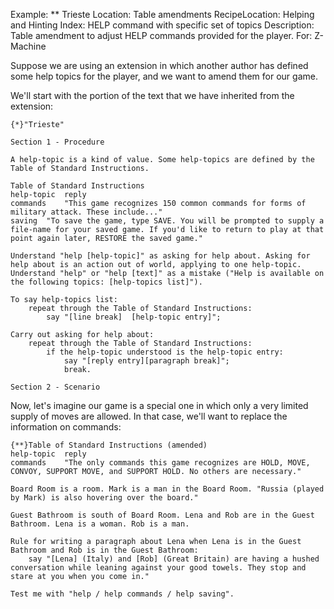 Example: ** Trieste
Location: Table amendments
RecipeLocation: Helping and Hinting
Index: HELP command with specific set of topics
Description: Table amendment to adjust HELP commands provided for the player.
For: Z-Machine

  
Suppose we are using an extension in which another author has defined some help topics for the player, and we want to amend them for our game.

  
We'll start with the portion of the text that we have inherited from the extension:

  

``` inform7
{*}"Trieste"

Section 1 - Procedure

A help-topic is a kind of value. Some help-topics are defined by the Table of Standard Instructions.

Table of Standard Instructions
help-topic	reply
commands	"This game recognizes 150 common commands for forms of military attack. These include..."
saving	"To save the game, type SAVE. You will be prompted to supply a file-name for your saved game. If you'd like to return to play at that point again later, RESTORE the saved game."

Understand "help [help-topic]" as asking for help about. Asking for help about is an action out of world, applying to one help-topic.
Understand "help" or "help [text]" as a mistake ("Help is available on the following topics: [help-topics list]").

To say help-topics list:
	repeat through the Table of Standard Instructions:
		say "[line break]  [help-topic entry]";

Carry out asking for help about:
	repeat through the Table of Standard Instructions:
		if the help-topic understood is the help-topic entry:
			say "[reply entry][paragraph break]";
			break.

Section 2 - Scenario
```

  
Now, let's imagine our game is a special one in which only a very limited supply of moves are allowed. In that case, we'll want to replace the information on commands:

  

``` inform7
{**}Table of Standard Instructions (amended)
help-topic	reply
commands	"The only commands this game recognizes are HOLD, MOVE, CONVOY, SUPPORT MOVE, and SUPPORT HOLD. No others are necessary."

Board Room is a room. Mark is a man in the Board Room. "Russia (played by Mark) is also hovering over the board."

Guest Bathroom is south of Board Room. Lena and Rob are in the Guest Bathroom. Lena is a woman. Rob is a man.

Rule for writing a paragraph about Lena when Lena is in the Guest Bathroom and Rob is in the Guest Bathroom:
	say "[Lena] (Italy) and [Rob] (Great Britain) are having a hushed conversation while leaning against your good towels. They stop and stare at you when you come in."

Test me with "help / help commands / help saving".
```

